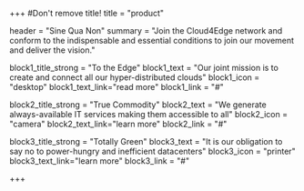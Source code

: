 +++
#Don't remove title!
title = "product"

header = "Sine Qua Non"
summary = "Join the Cloud4Edge network and conform to the indispensable and essential conditions to join our movement and deliver the vision."

block1_title_strong = "To the Edge"
block1_text = "Our joint mission is to create and connect all our hyper-distributed clouds"
block1_icon = "desktop"
block1_text_link="read more"
block1_link = "#"


block2_title_strong = "True Commodity"
block2_text = "We generate always-available IT services making them accessible to all"
block2_icon = "camera"
block2_text_link="learn more"
block2_link = "#"


block3_title_strong = "Totally Green"
block3_text = "It is our obligation to say no to power-hungry and inefficient datacenters"
block3_icon = "printer"
block3_text_link="learn more"
block3_link = "#"





+++
